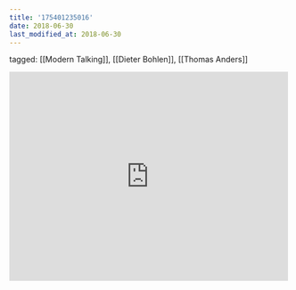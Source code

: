 ```yaml
---
title: '175401235016'
date: 2018-06-30
last_modified_at: 2018-06-30
---
```

tagged: [[Modern Talking]], [[Dieter Bohlen]], [[Thomas Anders]]
<iframe allow="accelerometer; autoplay; clipboard-write; encrypted-media; gyroscope; picture-in-picture" allowfullscreen="" frameborder="0" height="375" id="youtube_iframe" src="https://www.youtube.com/embed/KtbC6-Tkdyw?feature=oembed&amp;enablejsapi=1&amp;origin=https://safe.txmblr.com&amp;wmode=opaque" width="500"></iframe>